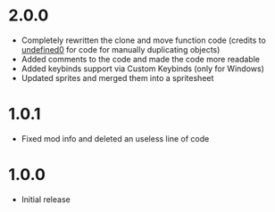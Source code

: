 # 2.0.0
- Completely rewritten the clone and move function code (credits to [undefined0](https://github.com/undefined06855) for code for manually duplicating objects)
- Added comments to the code and made the code more readable
- Added keybinds support via Custom Keybinds (only for Windows)
- Updated sprites and merged them into a spritesheet

# 1.0.1
- Fixed mod info and deleted an useless line of code

# 1.0.0
- Initial release
